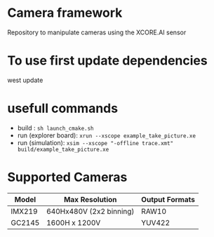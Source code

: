 # Camera framework
Repository to manipulate cameras using the XCORE.AI sensor

# To use first update dependencies
west update

# usefull commands
- build : ```sh launch_cmake.sh```
- run (explorer board):  ```xrun --xscope example_take_picture.xe```
- run (simulation):  ```xsim --xscope "-offline trace.xmt" build/example_take_picture.xe```

# Supported Cameras

| Model  | Max Resolution | Output Formats
| ------------- | ------------- | ------------- |
| IMX219 | 640Hx480V (2x2 binning) | RAW10
| GC2145 | 1600H x 1200V  | YUV422
